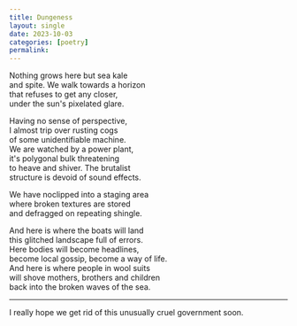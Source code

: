 ```yaml
---
title: Dungeness
layout: single
date: 2023-10-03
categories: [poetry]
permalink:
---
```


Nothing grows here but sea kale   
and spite. We walk towards a horizon  
that refuses to get any closer,   
under the sun's pixelated glare.   

Having no sense of perspective,  
I almost trip over rusting cogs  
of some unidentifiable machine.  
We are watched by a power plant,   
it's polygonal bulk threatening  
to heave and shiver. The brutalist   
structure is devoid of sound effects.  

We have noclipped into a staging area  
where broken textures are stored  
and defragged on repeating shingle.  

And here is where the boats will land  
this glitched landscape full of errors.  
Here bodies will become headlines,  
become local gossip, become a way of life.  
And here is where people in wool suits   
will shove mothers, brothers and children  
back into the broken waves of the sea.   

---

I really hope we get rid of this unusually cruel government soon. 

